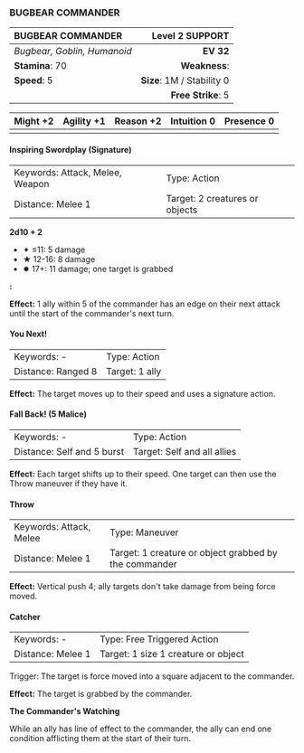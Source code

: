 ### BUGBEAR COMMANDER

| BUGBEAR COMMANDER           |        **Level 2 SUPPORT** |
| :-------------------------- | -------------------------: |
| *Bugbear, Goblin, Humanoid* |                  **EV 32** |
| **Stamina**: 70             |              **Weakness**: |
| **Speed**: 5                | **Size**: 1M / Stability 0 |
|                             |         **Free Strike**: 5 |

| **Might** +2 | **Agility** +1 | **Reason** +2 | **Intuition** 0 | **Presence** 0 |
| ------------ | -------------- | ------------- | --------------- | -------------- |
|              |                |               |                 |                |

#### Inspiring Swordplay (Signature)

|                                 |                                |
| :------------------------------ | :----------------------------- |
| Keywords: Attack, Melee, Weapon | Type: Action                   |
| Distance: Melee 1               | Target: 2 creatures or objects |

**2d10 + 2**

- ✦ ≤11: 5 damage
- ★ 12-16: 8 damage
- ✸ 17+: 11 damage; one target is grabbed

**:**

**Effect:** 1 ally within 5 of the commander has an edge on their next attack until the start of the commander's next turn.

#### You Next!

|                    |                |
| :----------------- | :------------- |
| Keywords: -        | Type: Action   |
| Distance: Ranged 8 | Target: 1 ally |

**Effect:** The target moves up to their speed and uses a signature action.

#### Fall Back! (5 Malice)

|                            |                             |
| :------------------------- | :-------------------------- |
| Keywords: -                | Type: Action                |
| Distance: Self and 5 burst | Target: Self and all allies |

**Effect:** Each target shifts up to their speed. One target can then use the Throw maneuver if they have it.

#### Throw

|                         |                                                       |
| :---------------------- | :---------------------------------------------------- |
| Keywords: Attack, Melee | Type: Maneuver                                        |
| Distance: Melee 1       | Target: 1 creature or object grabbed by the commander |

**Effect:** Vertical push 4; ally targets don't take damage from being force moved.

#### Catcher

|                   |                                     |
| :---------------- | :---------------------------------- |
| Keywords: -       | Type: Free Triggered Action         |
| Distance: Melee 1 | Target: 1 size 1 creature or object |

Trigger: The target is force moved into a square adjacent to the commander.

**Effect:** The target is grabbed by the commander.

**The Commander's Watching**

While an ally has line of effect to the commander, the ally can end one condition afflicting them at the start of their turn.
